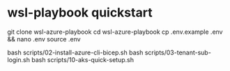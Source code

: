 # wsl-playbook quickstart 
git clone <your repo> wsl-azure-playbook
cd wsl-azure-playbook
cp .env.example .env && nano .env
source .env

bash scripts/02-install-azure-cli-bicep.sh
bash scripts/03-tenant-sub-login.sh
bash scripts/10-aks-quick-setup.sh
